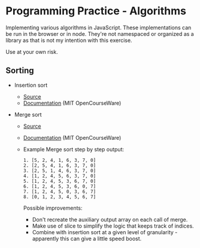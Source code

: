 # Programming Practice - Algorithms
Implementing various algorithms in JavaScript. These implementations can be run in the browser or in node. They're not namespaced or organized as a library as that is not my intention with this exercise.

Use at your own risk.

## Sorting

* Insertion sort
  * [Source](https://github.com/rorsach/algorithms/blob/master/insertion-sort.js)
  * [Documentation](http://ocw.mit.edu/courses/electrical-engineering-and-computer-science/6-006-introduction-to-algorithms-fall-2011/lecture-videos/MIT6_006F11_lec03.pdf) (MIT OpenCourseWare)

* Merge sort
  * [Source](https://github.com/rorsach/algorithms/blob/master/merge-sort.js)
  * [Documentation](http://ocw.mit.edu/courses/electrical-engineering-and-computer-science/6-006-introduction-to-algorithms-fall-2011/lecture-videos/MIT6_006F11_lec03.pdf) (MIT OpenCourseWare)
  * Example Merge sort step by step output:

		1. [5, 2, 4, 1, 6, 3, 7, 0]
		2. [2, 5, 4, 1, 6, 3, 7, 0]
		3. [2, 5, 1, 4, 6, 3, 7, 0]
		4. [1, 2, 4, 5, 6, 3, 7, 0]
		5. [1, 2, 4, 5, 3, 6, 7, 0]
		6. [1, 2, 4, 5, 3, 6, 0, 7]
		7. [1, 2, 4, 5, 0, 3, 6, 7]
		8. [0, 1, 2, 3, 4, 5, 6, 7]

	 Possible improvements:

	 * Don't recreate the auxiliary output array on each call of merge.
	 * Make use of slice to simplify the logic that keeps track of indices.
	 * Combine with insertion sort at a given level of granularity - apparently this can give a little speed boost.
